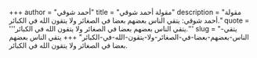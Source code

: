 +++
author = "أحمد شوقي"
title = "مقولة أحمد شوقي"
description = "مقولة أحمد شوقي: يتقي الناس بعضهم بعضا في الصغائر ولا يتقون الله في الكبائر."
quote = '''يتقي الناس بعضهم بعضا في الصغائر ولا يتقون الله في الكبائر.''' 
slug = "يتقي-الناس-بعضهم-بعضا-في-الصغائر-ولا-يتقون-الله-في-الكبائر"
+++
يتقي الناس بعضهم بعضا في الصغائر ولا يتقون الله في الكبائر.
